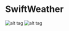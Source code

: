 # SwiftWeather

![alt tag](https://cloud.githubusercontent.com/assets/2235307/12532452/9d035646-c1e2-11e5-9f17-764a23243162.png)
![alt tag](https://cloud.githubusercontent.com/assets/2235307/12532473/069b974e-c1e3-11e5-9646-4ba20c955d33.png)

